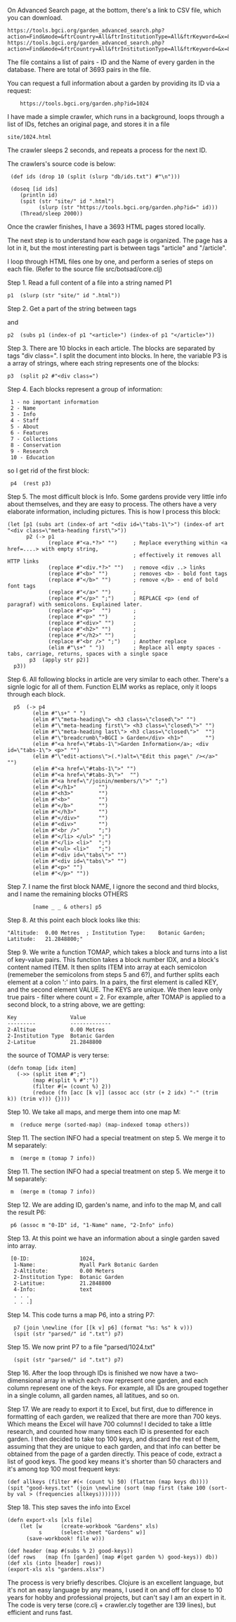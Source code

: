 On Advanced Search page, at the bottom, there's a link to CSV file, which you can download.

    https://tools.bgci.org/garden_advanced_search.php?action=Find&mode=&ftrCountry=All&ftrInstitutionType=All&ftrKeyword=&x=84&y=22#results
    https://tools.bgci.org/garden_advanced_search.php?action=Find&mode=&ftrCountry=All&ftrInstitutionType=All&ftrKeyword=&x=84&y=22&export=1

The file contains a list of pairs - ID and the Name of every garden in the database. There are total of 3693 pairs in the file.

You can request a full information about a garden by providing its ID via a request:

        https://tools.bgci.org/garden.php?id=1024

I have made a simple crawler, which runs in a background, loops through a list of IDs, fetches an original page,
and stores it in a file

    site/1024.html

The crawler sleeps 2 seconds, and repeats a process for the next ID.

The crawlers's source code is below:

     (def ids (drop 10 (split (slurp "db/ids.txt") #"\n")))

     (doseq [id ids]
        (println id)
        (spit (str "site/" id ".html")
              (slurp (str "https://tools.bgci.org/garden.php?id=" id)))
        (Thread/sleep 2000))

Once the crawler finishes, I have a 3693 HTML pages stored locally.

The next step is to understand how each page is organized. The page has a lot in it, but the
most interesting part is between tags "article" and "/article".

I loop through HTML files one by one, and perform a series of steps on each file.
(Refer to the source file src/botsad/core.clj)

Step 1. Read a full content of a file into a string named P1
   
    p1  (slurp (str "site/" id ".html"))

Step 2. Get a part of the string between tags <article> and </article>

    p2  (subs p1 (index-of p1 "<article>") (index-of p1 "</article>"))

Step 3. There are 10 blocks in each article. The blocks are separated by tags "div class=". I split
the document into blocks. In here, the variable P3 is a array of strings, where each string represents one of
the blocks:

    p3  (split p2 #"<div class=")

Step 4. Each blocks represent a group of information:

     1 - no important information
     2 - Name
     3 - Info
     4 - Staff
     5 - About
     6 - Features
     7 - Collections
     8 - Conservation
     9 - Research
     10 - Education

so I get rid of the first block:

     p4  (rest p3)

Step 5. The most difficult block is Info. Some gardens provide very little info about themselves, and they
are easy to process. The others have a very elaborate information, including pictures.
This is how I process this block:

    (let [p1 (subs art (index-of art "<div id=\"tabs-1\">") (index-of art "<div class=\"meta-heading first\">"))
          p2 (-> p1
                 (replace #"<a.*?>" "")     ; Replace everything within <a href=....> with empty string,
                                            ; effectively it removes all HTTP links
                 (replace #"<div.*?>" "")   ; remove <div ..> links
                 (replace #"<b>" "")        ; removes <b> - bold font tags
                 (replace #"</b>" "")       ; remove </b> - end of bold font tags
                 (replace #"</a>" "")       ;
                 (replace #"</p>" ";")      ; REPLACE <p> (end of paragraf) with semicolons. Explained later.
                 (replace #"<p>"  "")       ;  
                 (replace #"<p>" "")        ;
                 (replace #"<div>" "")      ;
                 (replace #"<h2>" "")       ;
                 (replace #"</h2>" "")      ;
                 (replace #"<br />" ";")    ; Another replace
                 (elim #"\s+" " "))         ; Replace all empty spaces - tabs, carriage, returns, spaces with a single space
           p3  (apply str p2)]
      p3))


Step 6. All following blocks in article are very similar to each other. There's a signle logic for all of them. Function
ELIM works as replace, only it loops through each block.

      p5  (-> p4 
            (elim #"\s+" " ")
            (elim #"\"meta-heading\"> <h3 class=\"closed\">" "")
            (elim #"\"meta-heading first\"> <h3 class=\"closed\">" "")
            (elim #"\"meta-heading last\"> <h3 class=\"closed\">"  "")
            (elim #"\"breadcrumb\">BGCI > Garden</div> <h1>"       "")
            (elim #"<a href=\"#tabs-1\">Garden Information</a>; <div id=\"tabs-1\"> <p>" "")
            (elim #"\"edit-actions\">(.*)alt=\"Edit this page\" /></a>" "")
            (elim #"<a href=\"#tabs-1\">" "")
            (elim #"<a href=\"#tabs-3\">"  "")
            (elim #"<a href=\"/joinin/members/\">" ";")
            (elim #"</h1>"       "")
            (elim #"<h3>"        "")
            (elim #"<b>"         "")
            (elim #"</b>"        "")
            (elim #"</h3>"       "")
            (elim #"</div>"      "")
            (elim #"<div>"       "")
            (elim #"<br />"      ";")
            (elim #"</li> </ul>" ";")
            (elim #"</li> <li>"  ";")
            (elim #"<ul> <li>"   ";")
            (elim #"<div id=\"tabs\">" "")
            (elim #"<div id=\"tabs\">" "")
            (elim #"<p>" "")
            (elim #"</p>" ""))

Step 7. I name the first block NAME, I ignore the second and third blocks, and I name the
remaining blocks OTHERS

            [name _ _ & others] p5

Step 8. At this point each block looks like this:

    "Altitude:	0.00 Metres  ; Institution Type:	Botanic Garden; Latitude:	21.2848800;"

Step 9. We write a function TOMAP, which takes a block and turns into a list of key-value pairs.
This function takes a block number IDX, and a block's content named ITEM. 
It then splits ITEM into array at each semicolon (rememeber the semicolons from steps 5 and 6?), and further splits 
each element at a colon ':' into pairs. In a pairs, the first element is called KEY, and the second element VALUE.
The KEYS are unique. We then leave only true pairs - filter where count = 2. For example, after TOMAP is applied to a 
second block, to a string above, we are getting:

    Key                 Value
    ---------           -------------
    2-Altitue           0.00 Metres
    2-Institution Type  Botanic Garden 
    2-Latitue           21.2848800

the source of TOMAP is very terse:

    (defn tomap [idx item]
       (->> (split item #";")
            (map #(split % #":"))
            (filter #(= (count %) 2))
            (reduce (fn [acc [k v]] (assoc acc (str (+ 2 idx) "-" (trim k)) (trim v))) {})))

Step 10. We take all maps, and merge them into one map M:

     m  (reduce merge (sorted-map) (map-indexed tomap others))

Step 11. The section INFO had a special treatment on step 5. We merge it to M separately:

     m  (merge m (tomap 7 info))

Step 11. The section INFO had a special treatment on step 5. We merge it to M separately:

     m  (merge m (tomap 7 info))

Step 12. We are adding ID, garden's name, and info to the map M, and call the result P6:

     p6 (assoc m "0-ID" id, "1-Name" name, "2-Info" info)

Step 13. At this point we have an information about a single garden saved into array.

     [0-ID:                1024, 
      1-Name:              Myall Park Botanic Garden
      2-Altitute:          0.00 Meters
      2-Institution Type:  Botanic Garden 
      2-Latitue:           21.2848800
      4-Info:              text
      . . .
      . . .]

Step 14. This code turns a map P6, into a string P7:

      p7 (join \newline (for [[k v] p6] (format "%s: %s" k v)))
      (spit (str "parsed/" id ".txt") p7)

Step 15. We now print P7 to a file "parsed/1024.txt"

      (spit (str "parsed/" id ".txt") p7)

Step 16. After the loop through IDs is finished we now have a two-dimensional array
in which each row represent one garden, and each column represent one of the keys. For example,
all IDs are grouped together in a single column, all garden names, all latitues, and so on.

Step 17. We are ready to export it to Excel, but first, due to difference in formatting of each garden,
we realized that there are more than 700 keys. Which means the Excel will have 700 columns! I decided to take a
little research, and counted how many times each ID is presented for each garden. I then decided to take
top 100 keys, and discard the rest of them, assuming that they are unique to each garden, and that info
can better be obtained from the page of a garden directly. This peace of code, extract a list of good keys.
The good key means it's shorter than 50 characters and it's among top 100 most frequent keys:

    (def allkeys (filter #(< (count %) 50) (flatten (map keys db))))
    (spit "good-keys.txt" (join \newline (sort (map first (take 100 (sort-by val > (frequencies allkeys)))))))


Step 18. This step saves the info into Excel

    (defn export-xls [xls file]
        (let [w      (create-workbook "Gardens" xls)
              s      (select-sheet "Gardens" w)]
          (save-workbook! file w)))

    (def header (map #(subs % 2) good-keys))
    (def rows   (map (fn [garden] (map #(get garden %) good-keys)) db))
    (def xls (into [header] rows))
    (export-xls xls "gardens.xlsx")

The process is very briefly describes. Clojure is an excellent language, but it's not an easy language
by any means, I used it on and off for close to 10 years for hobby and professional projects, but can't
say I am an expert in it. The code is very terse (core.clj + crawler.cly together are 139 lines),
but efficient and runs fast. 



